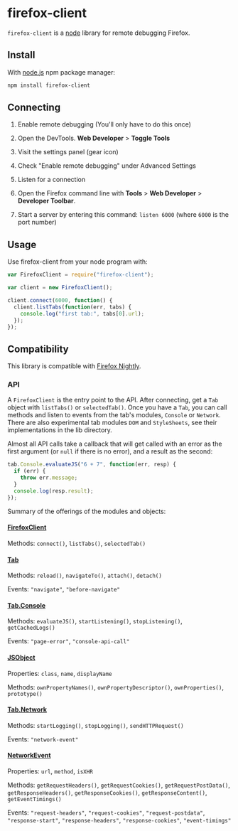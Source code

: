 # firefox-client
`firefox-client` is a [node](nodejs.org) library for remote debugging Firefox.

## Install
With [node.js](http://nodejs.org/) npm package manager:

```bash
npm install firefox-client
```

## Connecting
1. Enable remote debugging (You'll only have to do this once)
 1. Open the DevTools. **Web Developer** > **Toggle Tools**
 2. Visit the settings panel (gear icon)
 3. Check "Enable remote debugging" under Advanced Settings

2. Listen for a connection
 1. Open the Firefox command line with **Tools** > **Web Developer** > **Developer Toolbar**.
 2. Start a server by entering this command: `listen 6000` (where `6000` is the port number)

## Usage

Use firefox-client from your node program with:

```javascript
var FirefoxClient = require("firefox-client");

var client = new FirefoxClient();

client.connect(6000, function() {
  client.listTabs(function(err, tabs) {
    console.log("first tab:", tabs[0].url);
  });
});
```

## Compatibility

This library is compatible with [Firefox Nightly](http://nightly.mozilla.org/).

### API

A `FirefoxClient` is the entry point to the API. After connecting, get a `Tab` object with `listTabs()` or `selectedTab()`. Once you have a `Tab`, you can call methods and listen to events from the tab's modules, `Console` or `Network`. There are also experimental tab modules `DOM` and `StyleSheets`, see their implementations in the lib directory.

Almost all API calls take a callback that will get called with an error as the first argument (or `null` if there is no error), and a result as the second:

```javascript
tab.Console.evaluateJS("6 + 7", function(err, resp) {
  if (err) {
    throw err.message;
  }
  console.log(resp.result);
});
```

Summary of the offerings of the modules and objects:

#### [FirefoxClient](http://github.com/harthur/firefox-client/wiki/FirefoxClient)
Methods: `connect()`, `listTabs()`, `selectedTab()`

#### [Tab](https://github.com/harthur/firefox-client/wiki/Tab)
Methods: `reload()`, `navigateTo()`, `attach()`, `detach()`

Events: `"navigate"`, `"before-navigate"`

#### [Tab.Console](https://github.com/harthur/firefox-client/wiki/Console)
Methods: `evaluateJS()`, `startListening()`, `stopListening()`, `getCachedLogs()`

Events: `"page-error"`, `"console-api-call"`

#### [JSObject](https://github.com/harthur/firefox-client/wiki/JSObject)
Properties: `class`, `name`, `displayName`

Methods: `ownPropertyNames()`, `ownPropertyDescriptor()`, `ownProperties()`, `prototype()`

#### [Tab.Network](https://github.com/harthur/firefox-client/wiki/Network)
Methods: `startLogging()`, `stopLogging()`, `sendHTTPRequest()`

Events: `"network-event"`

#### [NetworkEvent](https://github.com/harthur/firefox-client/wiki/NetworkEvent)
Properties: `url`, `method`, `isXHR`

Methods: `getRequestHeaders()`, `getRequestCookies()`, `getRequestPostData()`, `getResponseHeaders()`, `getResponseCookies()`, `getResponseContent()`, `getEventTimings()`

Events: `"request-headers"`, `"request-cookies"`, `"request-postdata"`, `"response-start"`, `"response-headers"`, `"response-cookies"`, `"event-timings"`

